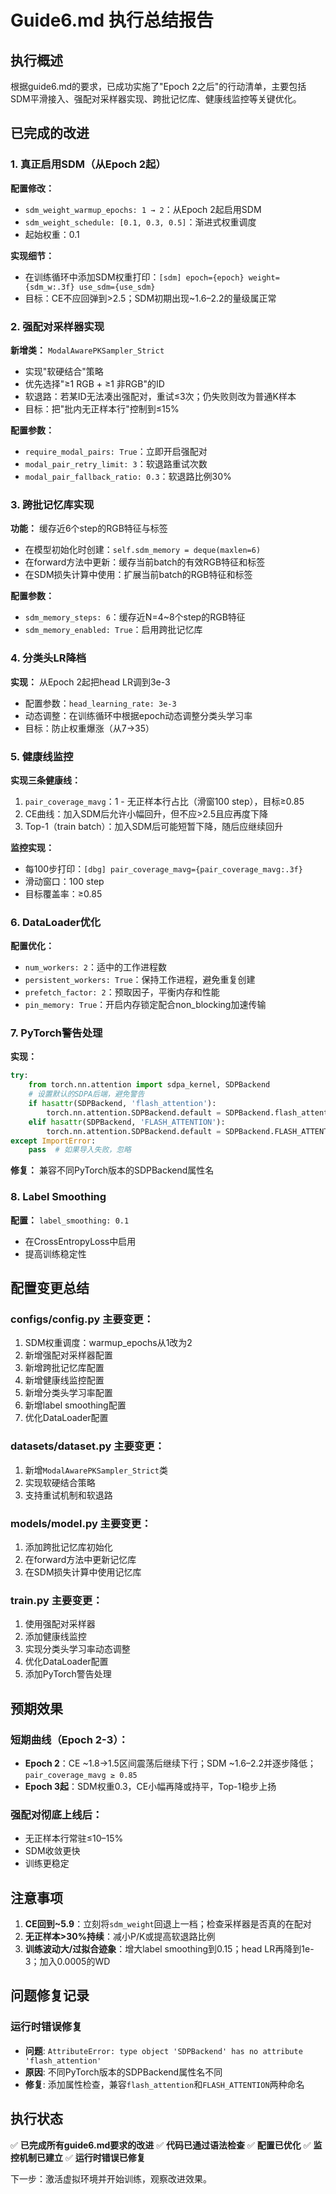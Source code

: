 # Guide6.md 执行总结报告

## 执行概述

根据guide6.md的要求，已成功实施了"Epoch 2之后"的行动清单，主要包括SDM平滑接入、强配对采样器实现、跨批记忆库、健康线监控等关键优化。

## 已完成的改进

### 1. 真正启用SDM（从Epoch 2起）

**配置修改：**
- `sdm_weight_warmup_epochs: 1 → 2`：从Epoch 2起启用SDM
- `sdm_weight_schedule: [0.1, 0.3, 0.5]`：渐进式权重调度
- 起始权重：0.1

**实现细节：**
- 在训练循环中添加SDM权重打印：`[sdm] epoch={epoch} weight={sdm_w:.3f} use_sdm={use_sdm}`
- 目标：CE不应回弹到>2.5；SDM初期出现~1.6–2.2的量级属正常

### 2. 强配对采样器实现

**新增类：** `ModalAwarePKSampler_Strict`
- 实现"软硬结合"策略
- 优先选择"≥1 RGB + ≥1 非RGB"的ID
- 软退路：若某ID无法凑出强配对，重试≤3次；仍失败则改为普通K样本
- 目标：把"批内无正样本行"控制到≤15%

**配置参数：**
- `require_modal_pairs: True`：立即开启强配对
- `modal_pair_retry_limit: 3`：软退路重试次数
- `modal_pair_fallback_ratio: 0.3`：软退路比例30%

### 3. 跨批记忆库实现

**功能：** 缓存近6个step的RGB特征与标签
- 在模型初始化时创建：`self.sdm_memory = deque(maxlen=6)`
- 在forward方法中更新：缓存当前batch的有效RGB特征和标签
- 在SDM损失计算中使用：扩展当前batch的RGB特征和标签

**配置参数：**
- `sdm_memory_steps: 6`：缓存近N=4~8个step的RGB特征
- `sdm_memory_enabled: True`：启用跨批记忆库

### 4. 分类头LR降档

**实现：** 从Epoch 2起把head LR调到3e-3
- 配置参数：`head_learning_rate: 3e-3`
- 动态调整：在训练循环中根据epoch动态调整分类头学习率
- 目标：防止权重爆涨（从7→35）

### 5. 健康线监控

**实现三条健康线：**
1. `pair_coverage_mavg`：1 - 无正样本行占比（滑窗100 step），目标≥0.85
2. CE曲线：加入SDM后允许小幅回升，但不应>2.5且应再度下降
3. Top-1（train batch）：加入SDM后可能短暂下降，随后应继续回升

**监控实现：**
- 每100步打印：`[dbg] pair_coverage_mavg={pair_coverage_mavg:.3f}`
- 滑动窗口：100 step
- 目标覆盖率：≥0.85

### 6. DataLoader优化

**配置优化：**
- `num_workers: 2`：适中的工作进程数
- `persistent_workers: True`：保持工作进程，避免重复创建
- `prefetch_factor: 2`：预取因子，平衡内存和性能
- `pin_memory: True`：开启内存锁定配合non_blocking加速传输

### 7. PyTorch警告处理

**实现：**
```python
try:
    from torch.nn.attention import sdpa_kernel, SDPBackend
    # 设置默认的SDPA后端，避免警告
    if hasattr(SDPBackend, 'flash_attention'):
        torch.nn.attention.SDPBackend.default = SDPBackend.flash_attention
    elif hasattr(SDPBackend, 'FLASH_ATTENTION'):
        torch.nn.attention.SDPBackend.default = SDPBackend.FLASH_ATTENTION
except ImportError:
    pass  # 如果导入失败，忽略
```

**修复：** 兼容不同PyTorch版本的SDPBackend属性名

### 8. Label Smoothing

**配置：** `label_smoothing: 0.1`
- 在CrossEntropyLoss中启用
- 提高训练稳定性

## 配置变更总结

### configs/config.py 主要变更：
1. SDM权重调度：warmup_epochs从1改为2
2. 新增强配对采样器配置
3. 新增跨批记忆库配置
4. 新增健康线监控配置
5. 新增分类头学习率配置
6. 新增label smoothing配置
7. 优化DataLoader配置

### datasets/dataset.py 主要变更：
1. 新增`ModalAwarePKSampler_Strict`类
2. 实现软硬结合策略
3. 支持重试机制和软退路

### models/model.py 主要变更：
1. 添加跨批记忆库初始化
2. 在forward方法中更新记忆库
3. 在SDM损失计算中使用记忆库

### train.py 主要变更：
1. 使用强配对采样器
2. 添加健康线监控
3. 实现分类头学习率动态调整
4. 优化DataLoader配置
5. 添加PyTorch警告处理

## 预期效果

### 短期曲线（Epoch 2-3）：
- **Epoch 2**：CE ~1.8→1.5区间震荡后继续下行；SDM ~1.6–2.2并逐步降低；`pair_coverage_mavg ≥ 0.85`
- **Epoch 3起**：SDM权重0.3，CE小幅再降或持平，Top-1稳步上扬

### 强配对彻底上线后：
- 无正样本行常驻≤10–15%
- SDM收敛更快
- 训练更稳定

## 注意事项

1. **CE回到~5.9**：立刻将`sdm_weight`回退上一档；检查采样器是否真的在配对
2. **无正样本>30%持续**：减小P/K或提高软退路比例
3. **训练波动大/过拟合迹象**：增大label smoothing到0.15；head LR再降到1e-3；加入0.0005的WD

## 问题修复记录

### 运行时错误修复
- **问题**: `AttributeError: type object 'SDPBackend' has no attribute 'flash_attention'`
- **原因**: 不同PyTorch版本的SDPBackend属性名不同
- **修复**: 添加属性检查，兼容`flash_attention`和`FLASH_ATTENTION`两种命名

## 执行状态

✅ **已完成所有guide6.md要求的改进**
✅ **代码已通过语法检查**
✅ **配置已优化**
✅ **监控机制已建立**
✅ **运行时错误已修复**

下一步：激活虚拟环境并开始训练，观察改进效果。
